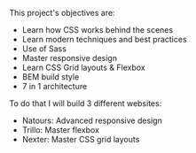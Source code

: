This project's objectives are:
- Learn how CSS works behind the scenes
- Learn modern techniques and best practices
- Use of Sass
- Master responsive design
- Learn CSS Grid layouts & Flexbox
- BEM build style
- 7 in 1 architecture

To do that I will build 3 different websites:
- Natours: Advanced responsive design
- Trillo: Master flexbox
- Nexter: Master CSS grid layouts
